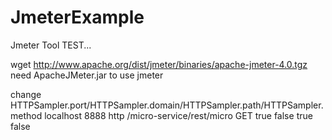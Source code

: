 # JmeterExample
Jmeter Tool TEST...


wget http://www.apache.org/dist/jmeter/binaries/apache-jmeter-4.0.tgz
need ApacheJMeter.jar to use jmeter

change HTTPSampler.port/HTTPSampler.domain/HTTPSampler.path/HTTPSampler.method
         <stringProp name="HTTPSampler.domain">localhost</stringProp>
          <stringProp name="HTTPSampler.port">8888</stringProp>
          <stringProp name="HTTPSampler.protocol">http</stringProp>
          <stringProp name="HTTPSampler.contentEncoding"></stringProp>
          <stringProp name="HTTPSampler.path">/micro-service/rest/micro</stringProp>
          <stringProp name="HTTPSampler.method">GET</stringProp>
          <boolProp name="HTTPSampler.follow_redirects">true</boolProp>
          <boolProp name="HTTPSampler.auto_redirects">false</boolProp>
          <boolProp name="HTTPSampler.use_keepalive">true</boolProp>
          <boolProp name="HTTPSampler.DO_MULTIPART_POST">false</boolProp>
          <stringProp name="HTTPSampler.embedded_url_re"></stringProp>
          <stringProp name="HTTPSampler.connect_timeout"></stringProp>
          <stringProp name="HTTPSampler.response_timeout"></stringProp>
